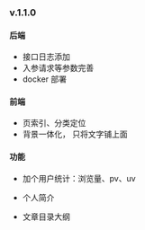 ### v.1.1.0

#### 后端

- 接口日志添加
- 入参请求等参数完善
- docker 部署

#### 前端

- 页索引、分类定位
- 背景一体化， 只将文字铺上面

#### 功能

- 加个用户统计：浏览量、pv、uv

- 个人简介

- 文章目录大纲